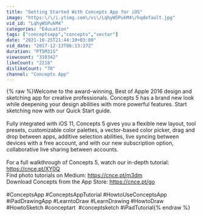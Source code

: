 ```yaml
---
title: "Getting Started With Concepts App for iOS"
image: "https:\/\/i.ytimg.com\/vi\/LqhyWSPukM4\/hqdefault.jpg"
vid_id: "LqhyWSPukM4"
categories: "Education"
tags: ["conceptsapp","concepts","vector"]
date: "2021-10-25T21:44:10+03:00"
vid_date: "2017-12-13T06:13:27Z"
duration: "PT5M31S"
viewcount: "310342"
likeCount: "2218"
dislikeCount: "70"
channel: "Concepts App"
---
```

{% raw %}Welcome to the award-winning, Best of Apple 2016 design and sketching app for creative professionals. Concepts 5 has a brand new look while deepening your design abilities with more powerful features. Start sketching now with our Quick Start guide.<br /><br />Fully integrated with iOS 11, Concepts 5 gives you a flexible new layout, tool presets, customizable color palettes, a vector-based color picker, drag and drop between apps, additive selection abilities, live syncing between devices with a free account, and with our new subscription option, collaborative live sharing between accounts.<br /><br />For a full walkthrough of Concepts 5, watch our in-depth tutorial: <a rel="nofollow" target="blank" href="https://cnce.pt/XY0Q">https://cnce.pt/XY0Q</a><br />Find photo tutorials on Medium: <a rel="nofollow" target="blank" href="https://cnce.pt/m3dm">https://cnce.pt/m3dm</a><br />Download Concepts from the App Store: <a rel="nofollow" target="blank" href="https://cnce.pt/go">https://cnce.pt/go</a><br /><br />#ConceptsApp #ConceptsAppTutorial #HowtoUseConceptsApp #iPadDrawingApp #LearntoDraw #LearnDrawing #HowtoDraw #HowtoSketch #conceptart  #conceptsketch #iPadTutorial{% endraw %}
